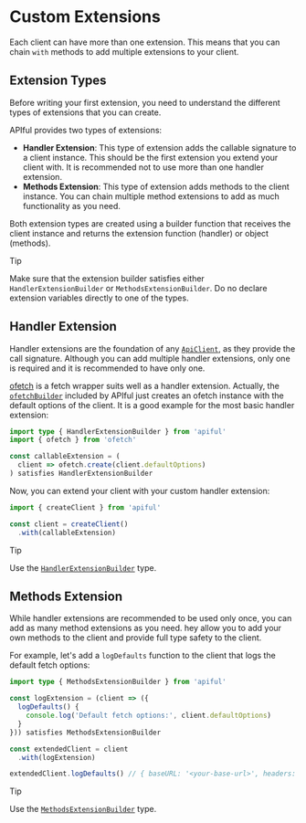 # Custom Extensions

Each client can have more than one extension. This means that you can chain `with` methods to add multiple extensions to your client.

## Extension Types

Before writing your first extension, you need to understand the different types of extensions that you can create.

APIful provides two types of extensions:

- **Handler Extension**: This type of extension adds the callable signature to a client instance. This should be the first extension you extend your client with. It is recommended not to use more than one handler extension.
- **Methods Extension**: This type of extension adds methods to the client instance. You can chain multiple method extensions to add as much functionality as you need.

Both extension types are created using a builder function that receives the client instance and returns the extension function (handler) or object (methods).

> [!TIP]
> Make sure that the extension builder satisfies either `HandlerExtensionBuilder` or `MethodsExtensionBuilder`. Do no declare extension variables directly to one of the types.

## Handler Extension

Handler extensions are the foundation of any [`ApiClient`](/reference/api-client), as they provide the call signature. Although you can add multiple handler extensions, only one is required and it is recommended to have only one.

[ofetch](https://github.com/unjs/ofetch) is a fetch wrapper suits well as a handler extension. Actually, the [`ofetchBuilder`](/extensions/ofetch) included by APIful just creates an ofetch instance with the default options of the client. It is a good example for the most basic handler extension:

```ts
import type { HandlerExtensionBuilder } from 'apiful'
import { ofetch } from 'ofetch'

const callableExtension = (
  client => ofetch.create(client.defaultOptions)
) satisfies HandlerExtensionBuilder
```

Now, you can extend your client with your custom handler extension:

```ts
import { createClient } from 'apiful'

const client = createClient()
  .with(callableExtension)
```

> [!TIP]
> Use the [`HandlerExtensionBuilder`](/reference/handler-extension-builder) type.

## Methods Extension

While handler extensions are recommended to be used only once, you can add as many method extensions as you need. hey allow you to add your own methods to the client and provide full type safety to the client.

For example, let's add a `logDefaults` function to the client that logs the default fetch options:

```ts
import type { MethodsExtensionBuilder } from 'apiful'

const logExtension = (client => ({
  logDefaults() {
    console.log('Default fetch options:', client.defaultOptions)
  }
})) satisfies MethodsExtensionBuilder

const extendedClient = client
  .with(logExtension)

extendedClient.logDefaults() // { baseURL: '<your-base-url>', headers: { Authorization: 'Bearer <your-bearer-token>' } }
```

> [!TIP]
> Use the [`MethodsExtensionBuilder`](/reference/methods-extension-builder) type.
